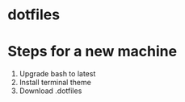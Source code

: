 # dotfiles

# Steps for a new machine

1.  Upgrade bash to latest
2.  Install terminal theme
3.  Download .dotfiles
